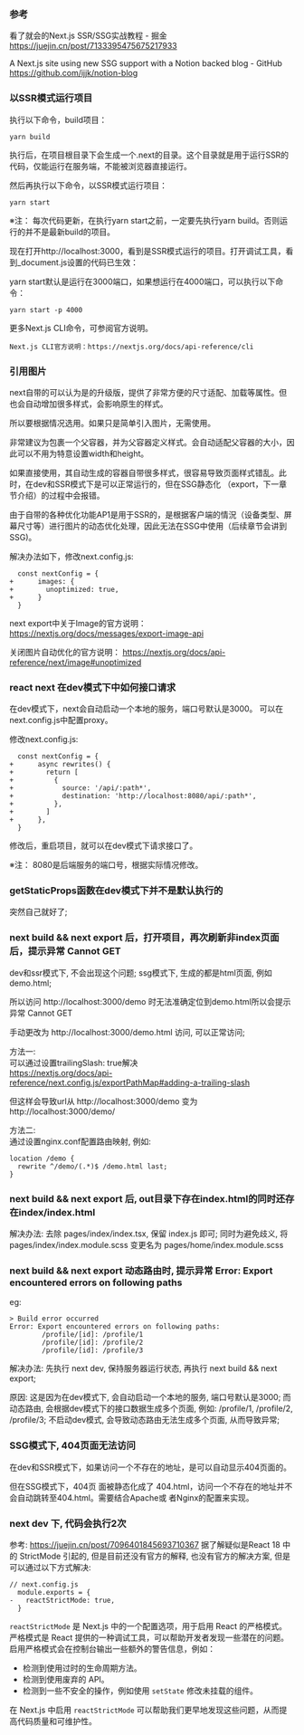 ### 参考

看了就会的Next.js SSR/SSG实战教程 - 掘金
https://juejin.cn/post/7133395475675217933

A Next.js site using new SSG support with a Notion backed blog - GitHub
https://github.com/ijjk/notion-blog


### 以SSR模式运行项目
执行以下命令，build项目：
```
yarn build
```

执行后，在项目根目录下会生成一个.next的目录。这个目录就是用于运行SSR的代码，仅能运行在服务端，不能被浏览器直接运行。

然后再执行以下命令，以SSR模式运行项目：
```
yarn start
```

※注： 每次代码更新，在执行yarn start之前，一定要先执行yarn build。否则运行的并不是最新build的项目。

现在打开http://localhost:3000，看到是SSR模式运行的项目。打开调试工具，看到_document.js设置的代码已生效：

yarn start默认是运行在3000端口，如果想运行在4000端口，可以执行以下命令：
```
yarn start -p 4000
```

更多Next.js CLI命令，可参阅官方说明。
```
Next.js CLI官方说明：https://nextjs.org/docs/api-reference/cli
```


### 引用图片
next自带的<Image>可以认为是<img>的升级版，提供了非常方便的尺寸适配、加载等属性。但也会自动增加很多样式，会影响原生的<img>样式。

所以要根据情况选用。如果只是简单引入图片，无需使用<Image>。

非常建议为<Image>包裹一个父容器，并为父容器定义样式。<Image>会自动适配父容器的大小，因此可以不用为<Image>特意设置width和height。

如果直接使用<Image>，其自动生成的<sapn>容器自带很多样式，很容易导致页面样式错乱。此时，在dev和SSR模式下是可以正常运行的，但在SSG静态化 （export，下一章节介绍）的过程中会报错。

由于<Image>自带的各种优化功能AP1是用于SSR的，是根据客户端的情況（设备类型、屏幕尺寸等）进行图片的动态优化处理，因此无法在SSG中使用（后续章节会讲到SSG)。

解决办法如下，修改next.config.js:
```
  const nextConfig = {
+      images: {
+        unoptimized: true,
+      }
  }
```

next export中关于Image的官方说明：
https://nextjs.org/docs/messages/export-image-api

关闭图片自动优化的官方说明：
https://nextjs.org/docs/api-reference/next/image#unoptimized


### react next 在dev模式下中如何接口请求
在dev模式下，next会自动启动一个本地的服务，端口号默认是3000。
可以在next.config.js中配置proxy。

修改next.config.js:
```
  const nextConfig = {
+      async rewrites() {
+        return [
+          {
+            source: '/api/:path*',
+            destination: 'http://localhost:8080/api/:path*',
+          },
+        ]
+      },
  }
```

修改后，重启项目，就可以在dev模式下请求接口了。

※注： 8080是后端服务的端口号，根据实际情况修改。


### getStaticProps函数在dev模式下并不是默认执行的

突然自己就好了;


### next build && next export 后，打开项目，再次刷新非index页面后，提示异常 Cannot GET
dev和ssr模式下, 不会出现这个问题;
ssg模式下, 生成的都是html页面, 例如demo.html; 

所以访问 http://localhost:3000/demo 时无法准确定位到demo.html所以会提示异常 Cannot GET

手动更改为 http://localhost:3000/demo.html 访问, 可以正常访问;

方法一:   
可以通过设置trailingSlash: true解决   
https://nextjs.org/docs/api-reference/next.config.js/exportPathMap#adding-a-trailing-slash

但这样会导致url从 http://localhost:3000/demo 变为 http://localhost:3000/demo/


方法二:  
通过设置nginx.conf配置路由映射, 例如:  
```
location /demo {
  rewrite ^/demo/(.*)$ /demo.html last;
}
```


### next build && next export 后, out目录下存在index.html的同时还存在index/index.html
解决办法:
去除 pages/index/index.tsx, 保留 index.js 即可;
同时为避免歧义, 将 pages/index/index.module.scss 变更名为 pages/home/index.module.scss



### next build && next export 动态路由时, 提示异常 Error: Export encountered errors on following paths

eg: 
```
> Build error occurred
Error: Export encountered errors on following paths:
        /profile/[id]: /profile/1
        /profile/[id]: /profile/2
        /profile/[id]: /profile/3
```

解决办法:
先执行 next dev, 保持服务器运行状态, 再执行 next build && next export;

原因:
这是因为在dev模式下, 会自动启动一个本地的服务, 端口号默认是3000;
而动态路由, 会根据dev模式下的接口数据生成多个页面, 例如: /profile/1, /profile/2, /profile/3;
不启动dev模式, 会导致动态路由无法生成多个页面, 从而导致异常;


### SSG模式下, 404页面无法访问
在dev和SSR模式下，如果访问一个不存在的地址，是可以自动显示404页面的。

但在SSG模式下，404页 面被静态化成了 404.html，访问一个不存在的地址并不会自动跳转至404.html。需要结合Apache或 者Nginx的配置来实现。


### next dev 下, 代码会执行2次
参考: https://juejin.cn/post/7096401845693710367
据了解疑似是React 18 中的 StrictMode 引起的, 但是目前还没有官方的解释, 也没有官方的解决方案, 但是可以通过以下方式解决:
```
// next.config.js
  module.exports = {
-   reactStrictMode: true,
  }
```

`reactStrictMode` 是 Next.js 中的一个配置选项，用于启用 React 的严格模式。严格模式是 React 提供的一种调试工具，可以帮助开发者发现一些潜在的问题。启用严格模式会在控制台输出一些额外的警告信息，例如：

- 检测到使用过时的生命周期方法。
- 检测到使用废弃的 API。
- 检测到一些不安全的操作，例如使用 `setState` 修改未挂载的组件。

在 Next.js 中启用 `reactStrictMode` 可以帮助我们更早地发现这些问题，从而提高代码质量和可维护性。

